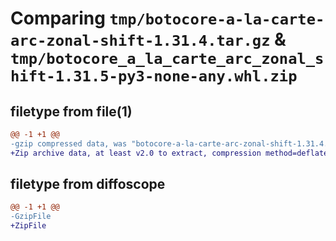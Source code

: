 # Comparing `tmp/botocore-a-la-carte-arc-zonal-shift-1.31.4.tar.gz` & `tmp/botocore_a_la_carte_arc_zonal_shift-1.31.5-py3-none-any.whl.zip`

## filetype from file(1)

```diff
@@ -1 +1 @@
-gzip compressed data, was "botocore-a-la-carte-arc-zonal-shift-1.31.4.tar", last modified: Tue Jul 18 01:55:00 2023, max compression
+Zip archive data, at least v2.0 to extract, compression method=deflate
```

## filetype from diffoscope

```diff
@@ -1 +1 @@
-GzipFile
+ZipFile
```

